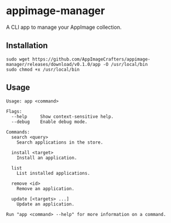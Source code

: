 # appimage-manager

A CLI app to manage your AppImage collection.

## Installation 

```shell script
sudo wget https://github.com/AppImageCrafters/appimage-manager/releases/download/v0.1.0/app -O /usr/local/bin
sudo chmod +x /usr/local/bin
```

## Usage
```shell script
Usage: app <command>

Flags:
  --help     Show context-sensitive help.
  --debug    Enable debug mode.

Commands:
  search <query>
    Search applications in the store.

  install <target>
    Install an application.

  list
    List installed applications.

  remove <id>
    Remove an application.

  update [<targets> ...]
    Update an application.

Run "app <command> --help" for more information on a command.
```
